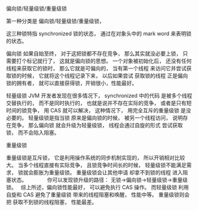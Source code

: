 ### 
偏向锁/轻量级锁/重量级锁

第一种分类是
偏向锁/轻量级锁/重量级锁，

这三种锁特指 
synchronized 锁的状态，
通过在对象头中的 
mark word 
来表明锁的状态。

偏向锁
如果自始至终，
对于这把锁都不存在竞争，
那么其实就没必要上锁，
只需要打个标记就行了，
这就是偏向锁的思想。
一个对象被初始化后，
还没有任何线程来获取它的锁时，
那么它就是可偏向的，
当有第一个线程
来访问它并尝试获取锁的时候，
它就将这个线程记录下来，
以后如果尝试
获取锁的线程
正是偏向锁的拥有者，
就可以直接获得锁，开销很小，性能最好。

轻量级锁
JVM 开发者发现在很多情况下，
synchronized 中的代码
是被多个线程交替执行的，
而不是同时执行的，
也就是说并不存在实际的竞争，
或者是只有短时间的锁竞争，
用 CAS 就可以解决，
这种情况下，
用完全互斥的重量级锁
是没必要的。
轻量级锁是指当锁
原来是偏向锁的时候，
被另一个线程访问，
说明存在竞争，
那么偏向锁
就会升级为轻量级锁，
线程会通过自旋的形式
尝试获取锁，
而不会陷入阻塞。

重量级锁

重量级锁是互斥锁，
它是利用操作系统的同步机制实现的，
所以开销相对比较大。
当多个线程直接有实际竞争，
且锁竞争时间长的时候，
轻量级锁不能满足需求，
锁就会膨胀为重量级锁。
重量级锁会让其他申请
却拿不到锁的线程
进入阻塞状态。
            
你可以发现锁升级的路径：
无锁→偏向锁→轻量级锁→重量级锁。
 
综上所述，偏向锁性能最好，
可以避免执行 CAS 操作。
而轻量级锁
利用自旋和 CAS 
避免了重量级锁
带来的线程阻塞和唤醒，
性能中等。
重量级锁则会把
获取不到锁的线程阻塞，
性能最差。